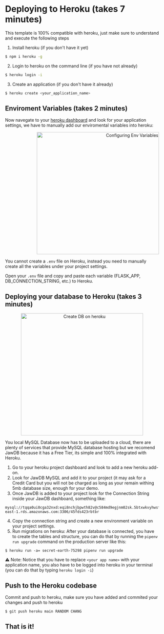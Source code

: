 # Deploying to Heroku (takes 7 minutes)

This template is 100% compatible with heroku, just make sure to understand and execute the following steps

1. Install heroku (if you don't have it yet)
```sh
$ npm i heroku -g
```

2. Login to heroku on the command line (if you have not already)
```sh
$ heroku login -i
```

3. Create an application (if you don't have it already)
```sh
$ heroku create <your_application_name>
```

## Enviroment Variables (takes 2 minutes)

Now navegate to your [heroku dashboard](https://dashboard.heroku.com/apps) and look for your application settings, we have to manually add our enviromental variables into heroku:

<p align="right">
<img width="400px" alt="Configuring Env Variables" src="https://github.com/4GeeksAcademy/flask-rest-hello/blob/main/docs/assets/env_variables.gif?raw=true" />
</p>

You cannot create a `.env` file on Heroku, instead you need to manually create all the variables under your project settings.

Open your `.env` file and copy and paste each variable (FLASK_APP, DB_CONNECTION_STRING, etc.) to Heroku.


## Deploying your database to Heroku (takes 3 minutes)

<p align="center">
<img width="400px" alt="Create DB on heroku" src="https://github.com/4GeeksAcademy/flask-rest-hello/blob/main/docs/assets/db_config.gif?raw=true" />
</p>

You local MySQL Database now has to be uploaded to a cloud, there are plenty of services that provide MySQL database hosting but we recomend JawDB because it has a Free Tier, its simple and 100% integrated with Heroku.

1. Go to your heroku project dashboard and look to add a new heroku add-on.
2. Look for JawDB MySQL and add it to your project (it may ask for a Credit Card but you will not be charged as long as your remain withing 5mb database size, enough for your demo.
3. Once JawDB is added to your project look for the Connection String inside your JawDB dashboard, something like:
```
mysql://tqqa0ui0cga32nxd:eqi8nchjbpwth82v@c584md9egjnm02sk.5btxwkvyhwsf.us-east-1.rds.amazonaws.com:3306/45fds423rbtbr
```
4. Copy the connection string and create a new environment variable on your project settings.
5. Run migrations on heroku: After your database is connected, you have to create the tables and structure, you can do that by running the `pipenv run upgrade` command on the production server like this:
```
$ heroku run -a= secret-earth-75298 pipenv run upgrade
```
:warning: Note: Notice that you have to replace `<your app name>` with your application name, you also have to be logged into heroku in your terminal (you can do that by typing `heroku login -i`)

## Push to the Heroku codebase

Commit and push to heroku, make sure you have added and commited your changes and push to heroku
```sh
$ git push heroku main RANDOM CHANG

```

## That is it!
